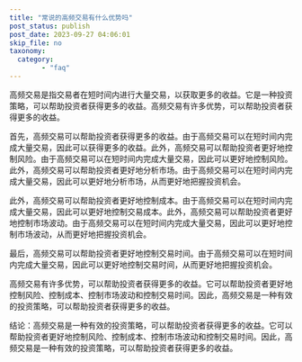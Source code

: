 ```yaml
---
title: "常说的高频交易有什么优势吗"
post_status: publish
post_date: 2023-09-27 04:06:01
skip_file: no
taxonomy:
  category:
        - "faq"
---
```


高频交易是指交易者在短时间内进行大量交易，以获取更多的收益。它是一种投资策略，可以帮助投资者获得更多的收益。高频交易有许多优势，可以帮助投资者获得更多的收益。

首先，高频交易可以帮助投资者获得更多的收益。由于高频交易可以在短时间内完成大量交易，因此可以获得更多的收益。此外，高频交易可以帮助投资者更好地控制风险。由于高频交易可以在短时间内完成大量交易，因此可以更好地控制风险。此外，高频交易可以帮助投资者更好地分析市场。由于高频交易可以在短时间内完成大量交易，因此可以更好地分析市场，从而更好地把握投资机会。

此外，高频交易可以帮助投资者更好地控制成本。由于高频交易可以在短时间内完成大量交易，因此可以更好地控制交易成本。此外，高频交易可以帮助投资者更好地控制市场波动。由于高频交易可以在短时间内完成大量交易，因此可以更好地控制市场波动，从而更好地把握投资机会。

最后，高频交易可以帮助投资者更好地控制交易时间。由于高频交易可以在短时间内完成大量交易，因此可以更好地控制交易时间，从而更好地把握投资机会。

高频交易有许多优势，可以帮助投资者获得更多的收益。它可以帮助投资者更好地控制风险、控制成本、控制市场波动和控制交易时间。因此，高频交易是一种有效的投资策略，可以帮助投资者获得更多的收益。

结论：高频交易是一种有效的投资策略，可以帮助投资者获得更多的收益。它可以帮助投资者更好地控制风险、控制成本、控制市场波动和控制交易时间。因此，高频交易是一种有效的投资策略，可以帮助投资者获得更多的收益。
